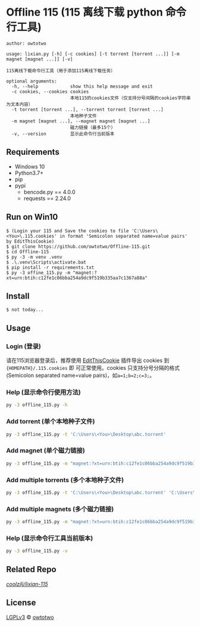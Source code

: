 # Offline 115 (115 离线下载 python 命令行工具)

`author: owtotwo`

```
usage: lixian.py [-h] [-c cookies] [-t torrent [torrent ...]] [-m magnet [magnet ...]] [-v]

115离线下载命令行工具（用于添加115离线下载任务）

optional arguments:
  -h, --help            show this help message and exit
  -c cookies, --cookies cookies
                        本地115的cookies文件（仅支持分号间隔的cookies字符串为文本内容）
  -t torrent [torrent ...], --torrent torrent [torrent ...]
                        本地种子文件
  -m magnet [magnet ...], --magnet magnet [magnet ...]
                        磁力链接（最多15个）
  -v, --version         显示此命令行当前版本
```


## Requirements
- Windows 10
- Python3.7+
- pip
- pypi
  + bencode.py == 4.0.0
  + requests == 2.24.0


## Run on Win10
```
$ (Login your 115 and Save the cookies to file 'C:\Users\<You>\.115.cookies' in format 'Semicolon separated name=value pairs' by EditThisCookie)
$ git clone https://github.com/owtotwo/Offline-115.git
$ cd Offline-115
$ py -3 -m venv .venv
$ .\.venv\Scripts\activate.bat
$ pip install -r requirements.txt
$ py -3 offine_115.py -m "magnet:?xt=urn:btih:c12fe1c06bba254a9dc9f519b335aa7c1367a88a"
```

## Install

```
$ not today...
```


## Usage

### Login (登录)
请在115浏览器登录后，推荐使用 [EditThisCookie](http://www.editthiscookie.com/) 插件导出 cookies 到 `{HOMEPATH}/.115.cookies` 即
可正常使用。cookies 只支持分号分隔的格式(Semicolon separated name=value pairs)，如`a=1;b=2;c=3;`。

### Help (显示命令行使用方法)
``` bash
py -3 offline_115.py -h
```

### Add torrent (单个本地种子文件)
``` bash
py -3 offline_115.py -t 'C:\Users\<You>\Desktop\abc.torrent'
```

### Add magnet (单个磁力链接)
``` bash
py -3 offline_115.py -m "magnet:?xt=urn:btih:c12fe1c06bba254a9dc9f519b335aa7c1367a88a"
```

### Add multiple torrents (多个本地种子文件)
``` bash
py -3 offline_115.py -t 'C:\Users\<You>\Desktop\abc.torrent' 'C:\Users\<You>\Desktop\def.torrent'
```

### Add multiple magnets (多个磁力链接)
``` bash
py -3 offline_115.py -m "magnet:?xt=urn:btih:c12fe1c06bba254a9dc9f519b335aa7c1367a88a" "magnet:?xt=urn:btih:c12fe1c06bba254a9dc9f519b335aa7c1367a88b"
```

### Help (显示命令行工具当前版本)
``` bash
py -3 offline_115.py -v
```

## Related Repo
*[coolzilj/lixian-115](https://github.com/coolzilj/lixian-115)*


## License
[LGPLv3](./License) © [owtotwo](https://github.com/owtotwo)
